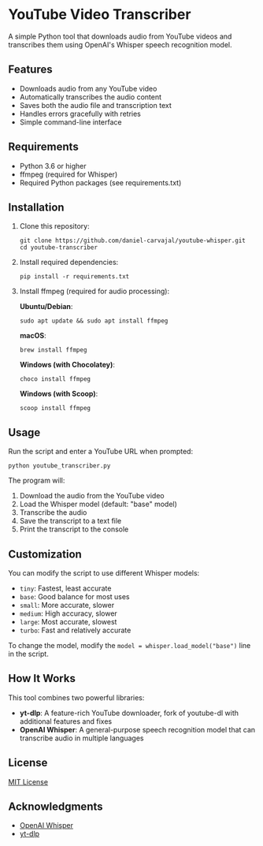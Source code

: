 # YouTube Video Transcriber

A simple Python tool that downloads audio from YouTube videos and transcribes them using OpenAI's Whisper speech recognition model.

## Features

- Downloads audio from any YouTube video
- Automatically transcribes the audio content
- Saves both the audio file and transcription text
- Handles errors gracefully with retries
- Simple command-line interface

## Requirements

- Python 3.6 or higher
- ffmpeg (required for Whisper)
- Required Python packages (see requirements.txt)

## Installation

1. Clone this repository:
   ```
   git clone https://github.com/daniel-carvajal/youtube-whisper.git
   cd youtube-transcriber
   ```

2. Install required dependencies:
   ```
   pip install -r requirements.txt
   ```

3. Install ffmpeg (required for audio processing):

   **Ubuntu/Debian**:
   ```
   sudo apt update && sudo apt install ffmpeg
   ```

   **macOS**:
   ```
   brew install ffmpeg
   ```

   **Windows (with Chocolatey)**:
   ```
   choco install ffmpeg
   ```

   **Windows (with Scoop)**:
   ```
   scoop install ffmpeg
   ```

## Usage

Run the script and enter a YouTube URL when prompted:

```
python youtube_transcriber.py
```

The program will:
1. Download the audio from the YouTube video
2. Load the Whisper model (default: "base" model)
3. Transcribe the audio
4. Save the transcript to a text file
5. Print the transcript to the console

## Customization

You can modify the script to use different Whisper models:

- `tiny`: Fastest, least accurate
- `base`: Good balance for most uses
- `small`: More accurate, slower
- `medium`: High accuracy, slower
- `large`: Most accurate, slowest
- `turbo`: Fast and relatively accurate

To change the model, modify the `model = whisper.load_model("base")` line in the script.

## How It Works

This tool combines two powerful libraries:
- **yt-dlp**: A feature-rich YouTube downloader, fork of youtube-dl with additional features and fixes
- **OpenAI Whisper**: A general-purpose speech recognition model that can transcribe audio in multiple languages

## License

[MIT License](LICENSE)

## Acknowledgments

- [OpenAI Whisper](https://github.com/openai/whisper)
- [yt-dlp](https://github.com/yt-dlp/yt-dlp)
